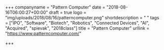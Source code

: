 +++
companyname = "Pattern Computer"
date = "2018-08-16T06:00:27+00:00"
draft = true
logo = "img/uploads/2018/08/16/patterncomputer.png"
shortdescription = " "
tags = ["IPO", "Software", "Biotech", "Robotics", "Connected Devices", "AI", "Acquired", "spievak", "2018class"]
title = "Pattern Computer"
urllink = "https://www.patterncomputer.com/"

+++
